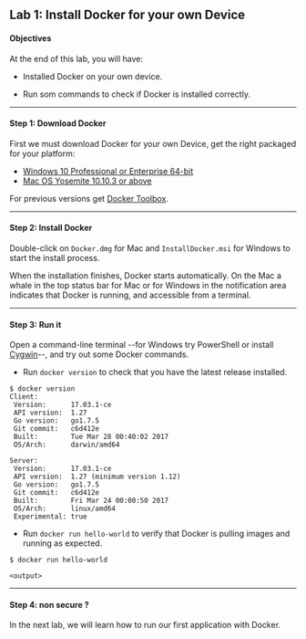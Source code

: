 ## Lab 1: Install Docker for your own Device

#### Objectives

At the end of this lab, you will have:

-   Installed Docker on your own device.

-   Run som commands to check if Docker is installed correctly.

--------

#### Step 1: Download Docker


First we must download Docker for your own Device, get the right packaged for your platform:

  - [Windows 10 Professional or Enterprise 64-bit](https://download.docker.com/win/stable/InstallDocker.msi)
  - [Mac OS Yosemite 10.10.3 or above](https://download.docker.com/mac/stable/Docker.dmg)

For previous versions get [Docker Toolbox](https://www.docker.com/products/docker-toolbox).

--------

#### Step 2: Install Docker

Double-click on `Docker.dmg` for Mac and `InstallDocker.msi` for Windows to start the install process.

When the installation finishes, Docker starts automatically. On the Mac a whale in the top status bar for Mac or for Windows in the notification area indicates that Docker is running, and accessible from a terminal.

--------

#### Step 3: Run it

Open a command-line terminal --for Windows try PowerShell or install [Cygwin](https://cygwin.com/install.html)--, and try out some Docker commands.

- Run `docker version` to check that you have the latest release installed.

```
$ docker version
Client:
 Version:      17.03.1-ce
 API version:  1.27
 Go version:   go1.7.5
 Git commit:   c6d412e
 Built:        Tue Mar 28 00:40:02 2017
 OS/Arch:      darwin/amd64

Server:
 Version:      17.03.1-ce
 API version:  1.27 (minimum version 1.12)
 Go version:   go1.7.5
 Git commit:   c6d412e
 Built:        Fri Mar 24 00:00:50 2017
 OS/Arch:      linux/amd64
 Experimental: true
```

- Run `docker run hello-world` to verify that Docker is pulling images and running as expected.

```
$ docker run hello-world

<output>
```

--------

#### Step 4: non secure ?


In the next lab, we will learn how to run our first application with Docker.
